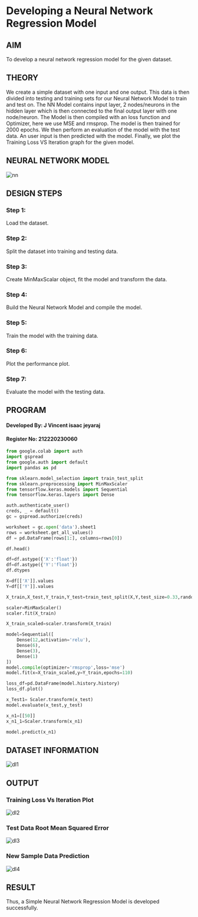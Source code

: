 # Developing a Neural Network Regression Model

## AIM

To develop a neural network regression model for the given dataset.

## THEORY

We create a simple dataset with one input and one output. This data is then divided into testing and training sets for our Neural Network Model to train and test on. The NN Model contains input layer, 2 nodes/neurons in the hidden layer which is then connected to the final output layer with one node/neuron. The Model is then compiled with an loss function and Optimizer, here we use MSE and rmsprop. The model is then trained for 2000 epochs.
We then perform an evaluation of the model with the test data. An user input is then predicted with the model. Finally, we plot the Training Loss VS Iteration graph for the given model.

## NEURAL NETWORK MODEL

![nn](https://user-images.githubusercontent.com/75234991/188797088-90a2a2ff-a38d-431f-9cce-f2f76358819b.svg)

## DESIGN STEPS

### Step 1:

Load the dataset.

### Step 2:

Split the dataset into training and testing data.

### Step 3:

Create MinMaxScalar object, fit the model and transform the data.

### Step 4:

Build the Neural Network Model and compile the model.

### Step 5:

Train the model with the training data.

### Step 6:

Plot the performance plot.

### Step 7:

Evaluate the model with the testing data.

## PROGRAM
#### Developed By: J Vincent isaac jeyaraj
#### Register No: 212220230060

```python
from google.colab import auth
import gspread
from google.auth import default
import pandas as pd

from sklearn.model_selection import train_test_split
from sklearn.preprocessing import MinMaxScaler
from tensorflow.keras.models import Sequential
from tensorflow.keras.layers import Dense

auth.authenticate_user()
creds, _ = default()
gc = gspread.authorize(creds)

worksheet = gc.open('data').sheet1
rows = worksheet.get_all_values()
df = pd.DataFrame(rows[1:], columns=rows[0])

df.head()

df=df.astype({'X':'float'})
df=df.astype({'Y':'float'})
df.dtypes

X=df[['X']].values
Y=df[['Y']].values

X_train,X_test,Y_train,Y_test=train_test_split(X,Y,test_size=0.33,random_state=33)

scaler=MinMaxScaler()
scaler.fit(X_train)

X_train_scaled=scaler.transform(X_train)

model=Sequential([
    Dense(12,activation='relu'),
    Dense(6),
    Dense(3),
    Dense(1)
])
model.compile(optimizer='rmsprop',loss='mse')
model.fit(x=X_train_scaled,y=Y_train,epochs=110)

loss_df=pd.DataFrame(model.history.history)
loss_df.plot()

x_Test1= Scaler.transform(x_test)
model.evaluate(x_test,y_test)

x_n1=[[50]]
x_n1_1=Scaler.transform(x_n1)

model.predict(x_n1)
```
## DATASET INFORMATION

![dl1](https://user-images.githubusercontent.com/75234588/226409462-d19150da-4266-44e7-9e85-4dbe2226af3b.PNG)

## OUTPUT

### Training Loss Vs Iteration Plot

![dl2](https://user-images.githubusercontent.com/75234588/226409486-82bcc472-a4ff-40d1-aea4-e81447a88b03.PNG)

### Test Data Root Mean Squared Error

![dl3](https://user-images.githubusercontent.com/75234588/226409540-3e6c0a96-68ec-4810-9b79-954820d232a9.PNG)

### New Sample Data Prediction

![dl4](https://user-images.githubusercontent.com/75234588/226409589-0047e69c-87f2-478c-ab01-574c1fb47f6d.PNG)


## RESULT
Thus, a Simple Neural Network Regression Model is developed successfully.
